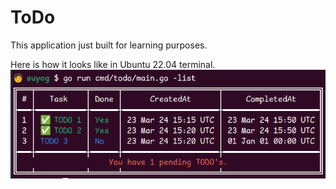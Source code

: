 # ToDo

This application just built for learning purposes.

Here is how it looks like in Ubuntu 22.04 terminal.
![TODO](./console-snap.png)
